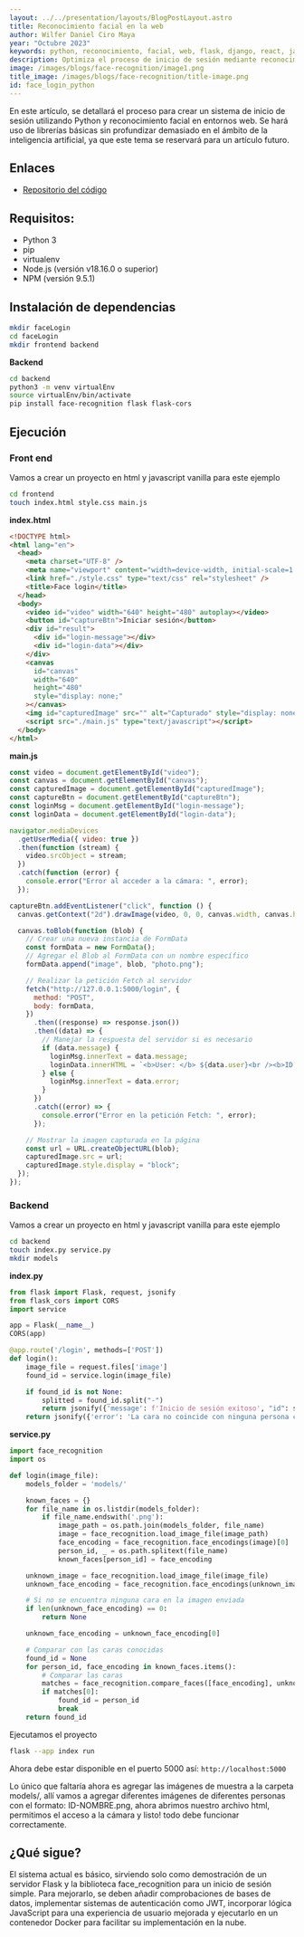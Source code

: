 ```yaml
---
layout: ../../presentation/layouts/BlogPostLayout.astro
title: Reconocimiento facial en la web
author: Wilfer Daniel Ciro Maya
year: "Octubre 2023"
keywords: python, reconocimiento, facial, web, flask, django, react, javascript.
description: Optimiza el proceso de inicio de sesión mediante reconocimiento facial en entornos web utilizando Python.
image: /images/blogs/face-recognition/image1.png
title_image: /images/blogs/face-recognition/title-image.png
id: face_login_python
---
```


En este artículo, se detallará el proceso para crear un sistema de inicio de sesión utilizando Python y reconocimiento facial en entornos web. Se hará uso de librerías básicas sin profundizar demasiado en el ámbito de la inteligencia artificial, ya que este tema se reservará para un artículo futuro.

## Enlaces

- [Repositorio del código](https://github.com/WilferCiro/blog-face_recognition_python)

## Requisitos:

- Python 3
- pip
- virtualenv
- Node.js (versión v18.16.0 o superior)
- NPM (versión 9.5.1)

## Instalación de dependencias

```sh
mkdir faceLogin
cd faceLogin
mkdir frontend backend
```

**Backend**

```sh
cd backend
python3 -m venv virtualEnv
source virtualEnv/bin/activate
pip install face-recognition flask flask-cors
```

## Ejecución

### Front end

Vamos a crear un proyecto en html y javascript vanilla para este ejemplo

```sh
cd frontend
touch index.html style.css main.js
```

**index.html**

```html
<!DOCTYPE html>
<html lang="en">
  <head>
    <meta charset="UTF-8" />
    <meta name="viewport" content="width=device-width, initial-scale=1.0" />
    <link href="./style.css" type="text/css" rel="stylesheet" />
    <title>Face login</title>
  </head>
  <body>
    <video id="video" width="640" height="480" autoplay></video>
    <button id="captureBtn">Iniciar sesión</button>
    <div id="result">
      <div id="login-message"></div>
      <div id="login-data"></div>
    </div>
    <canvas
      id="canvas"
      width="640"
      height="480"
      style="display: none;"
    ></canvas>
    <img id="capturedImage" src="" alt="Capturado" style="display: none;" />
    <script src="./main.js" type="text/javascript"></script>
  </body>
</html>
```

**main.js**

```javascript
const video = document.getElementById("video");
const canvas = document.getElementById("canvas");
const capturedImage = document.getElementById("capturedImage");
const captureBtn = document.getElementById("captureBtn");
const loginMsg = document.getElementById("login-message");
const loginData = document.getElementById("login-data");

navigator.mediaDevices
  .getUserMedia({ video: true })
  .then(function (stream) {
    video.srcObject = stream;
  })
  .catch(function (error) {
    console.error("Error al acceder a la cámara: ", error);
  });

captureBtn.addEventListener("click", function () {
  canvas.getContext("2d").drawImage(video, 0, 0, canvas.width, canvas.height);

  canvas.toBlob(function (blob) {
    // Crear una nueva instancia de FormData
    const formData = new FormData();
    // Agregar el Blob al FormData con un nombre específico
    formData.append("image", blob, "photo.png");

    // Realizar la petición Fetch al servidor
    fetch("http://127.0.0.1:5000/login", {
      method: "POST",
      body: formData,
    })
      .then((response) => response.json())
      .then((data) => {
        // Manejar la respuesta del servidor si es necesario
        if (data.message) {
          loginMsg.innerText = data.message;
          loginData.innerHTML = `<b>User: </b> ${data.user}<br /><b>ID: </b>${data.id}`;
        } else {
          loginMsg.innerText = data.error;
        }
      })
      .catch((error) => {
        console.error("Error en la petición Fetch: ", error);
      });

    // Mostrar la imagen capturada en la página
    const url = URL.createObjectURL(blob);
    capturedImage.src = url;
    capturedImage.style.display = "block";
  });
});
```

### Backend

Vamos a crear un proyecto en html y javascript vanilla para este ejemplo

```sh
cd backend
touch index.py service.py
mkdir models
```

**index.py**

```python
from flask import Flask, request, jsonify
from flask_cors import CORS
import service

app = Flask(__name__)
CORS(app)

@app.route('/login', methods=['POST'])
def login():
    image_file = request.files['image']
    found_id = service.login(image_file)

    if found_id is not None:
        splitted = found_id.split("-")
        return jsonify({'message': f'Inicio de sesión exitoso', "id": splitted[0], "user": splitted[1]})
    return jsonify({'error': 'La cara no coincide con ninguna persona conocida'})
```

**service.py**

```python
import face_recognition
import os

def login(image_file):
    models_folder = 'models/'

    known_faces = {}
    for file_name in os.listdir(models_folder):
        if file_name.endswith('.png'):
            image_path = os.path.join(models_folder, file_name)
            image = face_recognition.load_image_file(image_path)
            face_encoding = face_recognition.face_encodings(image)[0]
            person_id, _ = os.path.splitext(file_name)
            known_faces[person_id] = face_encoding

    unknown_image = face_recognition.load_image_file(image_file)
    unknown_face_encoding = face_recognition.face_encodings(unknown_image)

    # Si no se encuentra ninguna cara en la imagen enviada
    if len(unknown_face_encoding) == 0:
        return None

    unknown_face_encoding = unknown_face_encoding[0]

    # Comparar con las caras conocidas
    found_id = None
    for person_id, face_encoding in known_faces.items():
        # Comparar las caras
        matches = face_recognition.compare_faces([face_encoding], unknown_face_encoding)
        if matches[0]:
            found_id = person_id
            break
    return found_id
```

Ejecutamos el proyecto

```sh
flask --app index run
```

Ahora debe estar disponible en el puerto 5000 así: `http://localhost:5000`

Lo único que faltaría ahora es agregar las imágenes de muestra a la carpeta models/, allí vamos a agregar diferentes imágenes de diferentes personas con el formato: ID-NOMBRE.png, ahora abrimos nuestro archivo html, permitimos el acceso a la cámara y listo! todo debe funcionar correctamente.

## ¿Qué sigue?

El sistema actual es básico, sirviendo solo como demostración de un servidor Flask y la biblioteca face_recognition para un inicio de sesión simple. Para mejorarlo, se deben añadir comprobaciones de bases de datos, implementar sistemas de autenticación como JWT, incorporar lógica JavaScript para una experiencia de usuario mejorada y ejecutarlo en un contenedor Docker para facilitar su implementación en la nube.
